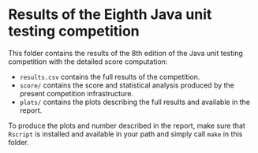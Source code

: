 # Results of the Eighth Java unit testing competition

This folder contains the results of the 8th edition of the Java unit testing competition with the detailed score computation:

  - `results.csv` contains the full results of the competition.
  - `score/` contains the score and statistical analysis produced by the present competition infrastructure.
  - `plots/` contains the plots describing the full results and available in the report. 

To produce the plots and number described in the report, make sure that `Rscript` is installed and available in your path and simply call `make` in this folder.
